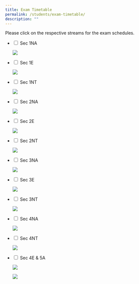 ```yaml
---
title: Exam Timetable
permalink: /students/exam-timetable/
description: ""
---
```

Please click on the respective streams for the exam schedules.

<ul class="jekyllcodex_accordion">
		<li>
    <input type="checkbox" id="accordion1">
    <label for="accordion1">Sec 1NA</label>
    <div>
      <p><img src="/images/eoy_1a.png"></p>
    </div>
	</li>
	<li>
    <input type="checkbox" id="accordion2">
    <label for="accordion2">Sec 1E</label>
    <div>
      <p><img src="/images/eoy_1e.png"></p>
    </div>
	</li>
	<li>
    <input type="checkbox" id="accordion3">
    <label for="accordion3">Sec 1NT</label>
    <div>
      <p><img src="/images/eoy_1t.png"></p>
    </div>
	</li>
	<li>
    <input type="checkbox" id="accordion4">
    <label for="accordion4">Sec 2NA</label>
    <div>
      <p><img src="/images/eoy_2a.png"></p>
    </div>
	</li>
	<li>
    <input type="checkbox" id="accordion5">
    <label for="accordion5">Sec 2E</label>
    <div>
      <p><img src="/images/eoy_2e.png"></p>
    </div>
	</li>
	<li>
    <input type="checkbox" id="accordion6">
    <label for="accordion6">Sec 2NT</label>
    <div>
      <p><img src="/images/eoy_2t.png"></p>
    </div>
	</li>
	<li>
    <input type="checkbox" id="accordion7">
    <label for="accordion7">Sec 3NA</label>
    <div>
      <p><img src="/images/eoy_3a_v2.png"></p>
    </div>
	</li>
	<li>
    <input type="checkbox" id="accordion8">
    <label for="accordion8">Sec 3E</label>
    <div>
      <p><img src="/images/eoy_3e_v2.png"></p>
    </div>
	</li>
	<li>
    <input type="checkbox" id="accordion9">
    <label for="accordion9">Sec 3NT</label>
    <div>
      <p><img src="/images/eoy_3t.png"></p>
    </div>
	</li>
				<li>
    <input type="checkbox" id="accordion10">
    <label for="accordion10">Sec 4NA</label>
    <div>
      <p><img src="/images/2023-4na-prelim-exam-timetable.png"></p>
    </div>
	</li>
  <li>
    <input type="checkbox" id="accordion11">
    <label for="accordion11">Sec 4NT</label>
    <div>
			<p><img src="/images/2023-4nt-prelim-exam-timetable.png"></p>
    </div>
	</li>
	<li>
    <input type="checkbox" id="accordion12">
    <label for="accordion12">Sec 4E &amp; 5A</label>
    <div>
      <p><img src="/images/olvl-tt1.JPG"></p>
			<p><img src="/images/olvl-tt2.JPG"></p>
    </div>
	</li>
	</ul>